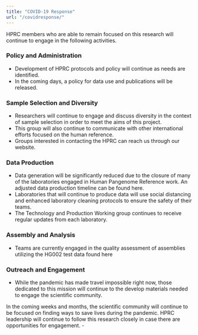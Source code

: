 ```yaml
---
title: "COVID-19 Response"
url: "/covidresponse/"
---
```



HPRC members who are able to remain focused on this research will continue to engage in the following activities.

### Policy and Administration
- Development of HPRC protocols and policy will continue as needs are identified.
- In the coming days, a policy for data use and publications will be released.

### Sample Selection and Diversity
- Researchers will continue to engage and discuss diversity in the context of sample selection in order to meet the aims of this project. 
- This group will also continue to communicate with other international efforts focused on the human reference. 
- Groups interested in contacting the HPRC can reach us through our website.

### Data Production
- Data generation will be significantly reduced due to the closure of many of the laboratories engaged in Human Pangenome Reference work.  An adjusted data production timeline can be found here.
- Laboratories that will continue to produce data will use social distancing and enhanced laboratory cleaning protocols to ensure the safety of their teams.
- The Technology and Production Working group continues to receive regular updates from each laboratory. 

### Assembly and Analysis
- Teams are currently engaged in the quality assessment of assemblies utilizing the HG002 test data found here
### Outreach and Engagement
- While the pandemic has made travel impossible right now, those dedicated to this mission will continue to the develop materials needed to engage the scientific community.

In the coming weeks and months, the scientific community will continue to be focused on finding ways to save lives during the pandemic. HPRC leadership will continue to follow this research closely in case there are opportunities for engagement. - 